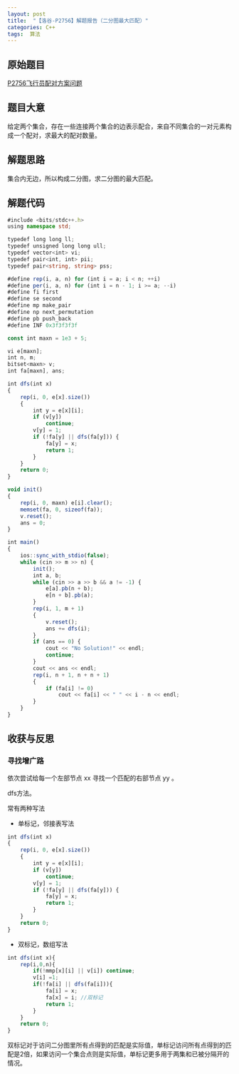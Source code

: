 ```yaml
---
layout: post
title:  "【洛谷-P2756】解题报告（二分图最大匹配）"
categories: C++
tags:  算法
---
```


## 原始题目

[P2756飞行员配对方案问题](https://www.luogu.com.cn/problem/P2756)

## 题目大意

给定两个集合，存在一些连接两个集合的边表示配合，来自不同集合的一对元素构成一个配对，求最大的配对数量。

## 解题思路

集合内无边，所以构成二分图，求二分图的最大匹配。

## 解题代码


```typescript
#include <bits/stdc++.h>
using namespace std;

typedef long long ll;
typedef unsigned long long ull;
typedef vector<int> vi;
typedef pair<int, int> pii;
typedef pair<string, string> pss;

#define rep(i, a, n) for (int i = a; i < n; ++i)
#define per(i, a, n) for (int i = n - 1; i >= a; --i)
#define fi first
#define se second
#define mp make_pair
#define np next_permutation
#define pb push_back
#define INF 0x3f3f3f3f

const int maxn = 1e3 + 5;

vi e[maxn];
int n, m;
bitset<maxn> v;
int fa[maxn], ans;

int dfs(int x)
{
    rep(i, 0, e[x].size())
    {
        int y = e[x][i];
        if (v[y])
            continue;
        v[y] = 1;
        if (!fa[y] || dfs(fa[y])) {
            fa[y] = x;
            return 1;
        }
    }
    return 0;
}

void init()
{
    rep(i, 0, maxn) e[i].clear();
    memset(fa, 0, sizeof(fa));
    v.reset();
    ans = 0;
}

int main()
{
    ios::sync_with_stdio(false);
    while (cin >> m >> n) {
        init();
        int a, b;
        while (cin >> a >> b && a != -1) {
            e[a].pb(n + b);
            e[n + b].pb(a);
        }
        rep(i, 1, m + 1)
        {
            v.reset();
            ans += dfs(i);
        }
        if (ans == 0) {
            cout << "No Solution!" << endl;
            continue;
        }
        cout << ans << endl;
        rep(i, n + 1, n + n + 1)
        {
            if (fa[i] != 0)
                cout << fa[i] << " " << i - n << endl;
        }
    }
}

```

## 收获与反思

### 寻找增广路

依次尝试给每一个左部节点 xx 寻找一个匹配的右部节点 yy 。

dfs方法。

常有两种写法

* 单标记，邻接表写法

```typescript
int dfs(int x)
{
    rep(i, 0, e[x].size())
    {
        int y = e[x][i];
        if (v[y])
            continue;
        v[y] = 1;
        if (!fa[y] || dfs(fa[y])) {
            fa[y] = x;
            return 1;
        }
    }
    return 0;
}
```

* 双标记，数组写法

```typescript
int dfs(int x){
    rep(i,0,n){
        if(!mmp[x][i] || v[i]) continue;
        v[i] =1;
        if(!fa[i] || dfs(fa[i])){
            fa[i] = x;
            fa[x] = i; //双标记
            return 1;
        }
    }
    return 0;
}

```

双标记对于访问二分图里所有点得到的匹配是实际值，单标记访问所有点得到的匹配是2倍，如果访问一个集合点则是实际值，单标记更多用于两集和已被分隔开的情况。
